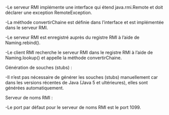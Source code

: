 -Le serveur RMI implémente une interface qui étend java.rmi.Remote et doit déclarer une exception RemoteException.

-La méthode convertirChaine est définie dans l’interface et est implémentée dans le serveur RMI.

-Le serveur RMI est enregistré auprès du registre RMI à l’aide de Naming.rebind().

-Le client RMI recherche le serveur RMI dans le registre RMI à l’aide de Naming.lookup() et appelle la méthode convertirChaine.

Génération de souches (stubs) :

 -Il n’est pas nécessaire de générer les souches (stubs) manuellement car dans les versions récentes de Java (Java 5 et ultérieures), elles sont générées automatiquement.


Serveur de noms RMI :

-Le port par défaut pour le serveur de noms RMI est le port 1099.

